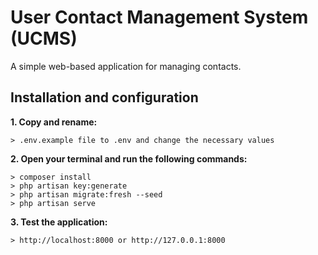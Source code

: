 # User Contact Management System (UCMS)
A simple web-based application for managing contacts.

## Installation and configuration

**1. Copy and rename:**
```
> .env.example file to .env and change the necessary values
```

**2. Open your terminal and run the following commands:**
```
> composer install
> php artisan key:generate
> php artisan migrate:fresh --seed
> php artisan serve
```

**3. Test the application:**
```
> http://localhost:8000 or http://127.0.0.1:8000
```
